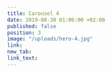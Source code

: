 ```yaml
---
title: Carousel 4
date: 2019-08-30 01:06:00 +02:00
published: false
position: 3
image: "/uploads/hero-4.jpg"
link: 
new_tab: 
link_text: 
---
```



